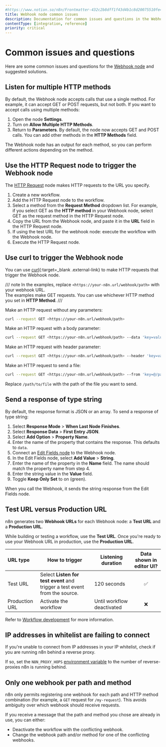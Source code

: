 ```yaml
---
#https://www.notion.so/n8n/Frontmatter-432c2b8dff1f43d4b1c8d20075510fe4
title: Webhook node common issues 
description: Documentation for common issues and questions in the Webhook node in n8n, a workflow automation platform. Includes details of the issues and suggested solutions.
contentType: [integration, reference]
priority: critical
---
```


# Common issues and questions

Here are some common issues and questions for the [Webhook node](/integrations/builtin/core-nodes/n8n-nodes-base.webhook/index.md) and suggested solutions.

## Listen for multiple HTTP methods

By default, the Webhook node accepts calls that use a single method. For example, it can accept GET or POST requests, but not both. If you want to accept calls using multiple methods:

1. Open the node **Settings**.
1. Turn on **Allow Multiple HTTP Methods**.
1. Return to **Parameters**. By default, the node now accepts GET and POST calls. You can add other methods in the **HTTP Methods** field.

The Webhook node has an output for each method, so you can perform different actions depending on the method.

## Use the HTTP Request node to trigger the Webhook node

The [HTTP Request](/integrations/builtin/core-nodes/n8n-nodes-base.httprequest/index.md) node makes HTTP requests to the URL you specify.

1. Create a new workflow.
2. Add the HTTP Request node to the workflow.
3. Select a method from the **Request Method** dropdown list. For example, if you select GET as the **HTTP method** in your Webhook node, select GET as the request method in the HTTP Request node.
4. Copy the URL from the Webhook node, and paste it in the **URL** field in the HTTP Request node.
5. If using the test URL for the webhook node: execute the workflow with the Webhook node.
6. Execute the HTTP Request node.

## Use curl to trigger the Webhook node

You can use [curl](https://curl.se/){:target=_blank .external-link} to make HTTP requests that trigger the Webhook node. 

/// note
In the examples, replace `<https://your-n8n.url/webhook/path>` with your webhook URL.  
The examples make GET requests. You can use whichever HTTP method you set in **HTTP Method**.
///

Make an HTTP request without any parameters:

```sh
curl --request GET <https://your-n8n.url/webhook/path>
```

Make an HTTP request with a body parameter:

```sh
curl --request GET <https://your-n8n.url/webhook/path> --data 'key=value'
```

Make an HTTP request with header parameter:

```sh
curl --request GET <https://your-n8n.url/webhook/path> --header 'key=value'
```

Make an HTTP request to send a file:

```sh
curl --request GET <https://your-n8n.url/webhook/path> --from 'key=@/path/to/file'
```
Replace `/path/to/file` with the path of the file you want to send.

## Send a response of type string

By default, the response format is JSON or an array. To send a response of type string:

1. Select **Response Mode** > **When Last Node Finishes**.
2. Select **Response Data** > **First Entry JSON**.
3. Select **Add Option** > **Property Name**.
4. Enter the name of the property that contains the response. This defaults to `data`.
5. Connect an [Edit Fields node](/integrations/builtin/core-nodes/n8n-nodes-base.set.md) to the Webhook node.
6. In the Edit Fields node, select **Add Value** > **String**.
7. Enter the name of the property in the **Name** field. The name should match the property name from step 4.
8. Enter the string value in the **Value** field.
9. Toggle **Keep Only Set** to on (green).

When you call the Webhook, it sends the string response from the Edit Fields node.

## Test URL versus Production URL

n8n generates two **Webhook URLs** for each Webhook node: a **Test URL** and a **Production URL**.

While building or testing a workflow, use the **Test URL**. Once you're ready to use your Webhook URL in production, use the **Production URL**.

| **URL type** | **How to trigger** | **Listening duration** | **Data shown in editor UI?** | 
| :--- | --- | --- | :---: |
| Test URL | Select **Listen for test event** and trigger a test event from the source. | 120 seconds | :white_check_mark: |
| Production URL | Activate the workflow | Until workflow deactivated | :x: |

Refer to [Workflow development](/integrations/builtin/core-nodes/n8n-nodes-base.webhook/workflow-development.md) for more information.

## IP addresses in whitelist are failing to connect

If you're unable to connect from IP addresses in your IP whitelist, check if you are running n8n behind a reverse proxy.

If so, set the `N8N_PROXY_HOPS` [environment variable](/hosting/configuration/environment-variables/index.md) to the number of reverse-proxies n8n is running behind.

## Only one webhook per path and method

n8n only permits registering one webhook for each path and HTTP method combination (for example, a `GET` request for `/my-request`). This avoids ambiguity over which webhook should receive requests.

If you receive a message that the path and method you chose are already in use, you can either:

* Deactivate the workflow with the conflicting webhook.
* Change the webhook path and/or method for one of the conflicting webhooks.

